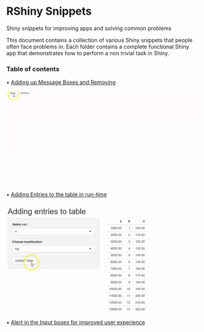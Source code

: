 # RShiny Snippets
Shiny snippets for improving apps and solving common problems

This document contains a collection of various Shiny snippets that people often face problems in. Each folder contains a complete functional Shiny app that demonstrates how to perform a non trivial task in Shiny.

### Table of contents ###

•	[Adding up Message Boxes and Removing](https://github.com/surajsharan/RShiny/blob/master/adding%20up%20error%20messages%20notifications.R)

  ![](adding_up_notifications.gif) 

•	[Adding Entries to the table in run-time](https://github.com/surajsharan/RShiny/blob/master/adding_colnames_inruntime.R)
 
  ![](Add_columns.gif)
  
•	[Alert in the Input boxes for improved user experience](https://github.com/surajsharan/RShiny/blob/master/alerts.R)

